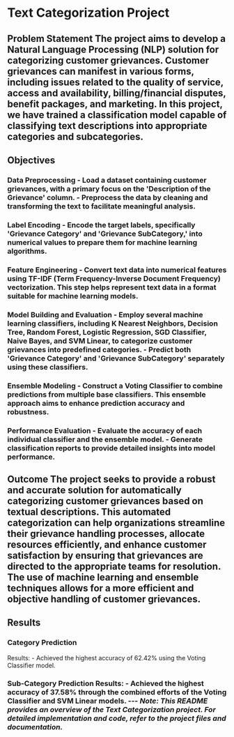 # Text Categorization Project 
## Problem Statement The project aims to develop a Natural Language Processing (NLP) solution for categorizing customer grievances. Customer grievances can manifest in various forms, including issues related to the quality of service, access and availability, billing/financial disputes, benefit packages, and marketing. In this project, we have trained a classification model capable of classifying text descriptions into appropriate categories and subcategories. 
## Objectives
### Data Preprocessing - Load a dataset containing customer grievances, with a primary focus on the 'Description of the Grievance' column. - Preprocess the data by cleaning and transforming the text to facilitate meaningful analysis. 
### Label Encoding - Encode the target labels, specifically 'Grievance Category' and 'Grievance SubCategory,' into numerical values to prepare them for machine learning algorithms. 
### Feature Engineering - Convert text data into numerical features using TF-IDF (Term Frequency-Inverse Document Frequency) vectorization. This step helps represent text data in a format suitable for machine learning models. 
### Model Building and Evaluation - Employ several machine learning classifiers, including K Nearest Neighbors, Decision Tree, Random Forest, Logistic Regression, SGD Classifier, Naive Bayes, and SVM Linear, to categorize customer grievances into predefined categories. - Predict both 'Grievance Category' and 'Grievance SubCategory' separately using these classifiers. 
### Ensemble Modeling - Construct a Voting Classifier to combine predictions from multiple base classifiers. This ensemble approach aims to enhance prediction accuracy and robustness.
### Performance Evaluation - Evaluate the accuracy of each individual classifier and the ensemble model. - Generate classification reports to provide detailed insights into model performance.
## Outcome The project seeks to provide a robust and accurate solution for automatically categorizing customer grievances based on textual descriptions. This automated categorization can help organizations streamline their grievance handling processes, allocate resources efficiently, and enhance customer satisfaction by ensuring that grievances are directed to the appropriate teams for resolution. The use of machine learning and ensemble techniques allows for a more efficient and objective handling of customer grievances. 
## Results
### Category Prediction
Results: - Achieved the highest accuracy of 62.42% using the Voting Classifier model. 
### Sub-Category Prediction Results: - Achieved the highest accuracy of 37.58% through the combined efforts of the Voting Classifier and SVM Linear models. --- *Note: This README provides an overview of the Text Categorization project. For detailed implementation and code, refer to the project files and documentation.*
